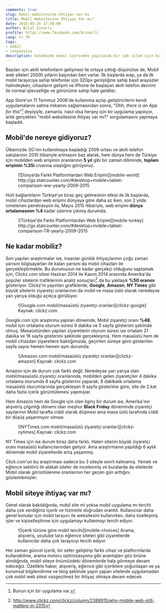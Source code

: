 ```yaml
---
comments: true
slug: mobil-websitesine-ihtiyac-var-mi
title: Mobil Websitesine İhtiyaç Var mı?
date: 2015-05-26 17:58:00
author: Bilal Çınarlı
profile: https://www.facebook.com/bcinarli
lang: tr_TR
tags:
- mobil
- responsive
description: Günümüzde mobil üzerinden yapılacak bir çok işlem için bir uygulama hazırlanıyor. Peki hala mobil için web sitesine ihtiyacımız var mı?
---
```

Bazıları için akıllı telefonların gelişmesi ile ortaya çıktığı düşünülse de, Mobil web siteleri 2000li yılların başından beri varlar. İlk başlarda wap, ya da ilk mobil tarayıcıya sahip telefonlar için 320px genişliğine sahip basit arayüzler halindeyken, cihazların gelişmi ve iPhone ile başlayan akıllı telefon devrimi ile normal işlevselliğe ve görünüme sahip hale geldiler.

App Store'un 11 Temmuz 2008'de kullanıma açılıp geliştiricilerin kendi uygulamalarını satma imkanını sağlamasından sonra, "_Ohh, there is an App for this_"[^1] deyişiyle, zamanla, nasıl olsa herşey için bir uygulama yapılıyor, artık gerçekten "mobil websitesine ihtiyaç var mı?" sorgulamasını yapmaya başladık.

## Mobil'de nereye gidiyoruz?
Ülkemizde 3G'nin kullanılmaya başladığı 2009 ortası ve akıllı telefon satışlarının 2010 itibariyle artmasını baz alarak, hem dünya hem de Türkiye için mobilden web erişimin oranlarının __5 yıl__ gibi bir zaman diliminde, __toplam erişimin %35i__ civarına ulaştığını görüyoruz.

<figure markdown="1">
![Dünya’da Farklı Platformlardan Web Erişimi][mobile-world]
<span class="credits">http://gs.statcounter.com/#desktop+mobile+tablet-comparison-ww-yearly-2009-2015</span>
</figure>

Hızlı bağlantıların Türkiye'ye biraz geç gelmesinin etkisi ile ilk başlarda, mobil cihazlardan web erişimi dünyaya göre daha az iken, son 2 yılda ivmelenen penetrasyon ile, Mayıs 2015 itibariyle, web erişimi __dünya ortalamasının %4__ kadar üzerine çıkmış durumda.

<figure markdown="1">
![Türkiye'de Farklı Platformlardan Web Erişimi][mobile-turkey]
<span class="credits">http://gs.statcounter.com/#desktop+mobile+tablet-comparison-TR-yearly-2009-2015</span>
</figure>

## Ne kadar mobiliz?
Son yapılan araştırmalar ise, insanlar günlük ihtiyaçlarının çoğu zaman yarısını bilgisayarları ile kalan yarısını da mobil cihazları ile gerçekleştirmekte. Bu durumunun ne kadar gerçekçi olduğunu saptamak için, Clickz.com sitesi Haziran 2014 ile Kasım 2014 arasında Amerika'da popüler sitelerin trafiklerinin analiz sonuçları[^2] da bu yaklaşık __%50 oranını__ gösteriyor. Clickz'in yayınları grafiklerde, __Google__, __Amazon__, __NY Times__ gibi büyük sitelerin ziyaretçi oranlarının da mobil ve masa üstü olarak neredeyse yarı yarıya olduğu açıkça görülüyor.

<figure markdown="1">
![Google.com mobil/masaüstü ziyaretçi oranları][clickz-google]
<span class="credits">Kaynak: clickz.com</span>
</figure>

Google.com için araştırma yapılan dönemde, Mobil ziyaretçi oranı __%48__, mobil için ortalama oturum süresi 6 dakika ve 5 sayfa gösterimi şeklinde olmuş. Masaüstünden yapılan ziyaretlerin oturum süresi ise ortalam 21 dakika ve 16 sayfa gösterimi şeklinde gerçekleşmiş. Hem masaüstü hem de mobil cihazdan ziyaretlere baktığımızda, geçirilen süreye göre gösterilen sayfa sayısı hemen hemen aynı durumda. 

<figure markdown="1">
![Amazon.com mobil/masaüstü ziyaretçi oranları][clickz-amazon]
<span class="credits">Kaynak: clickz.com</span>
</figure>

Amazon için de durum çok farklı değil. Neredeyse yarı yarıya olan mobil/masaüstü ziyaretçi oranlarında, mobilden gelen ziyaretçiler 4 dakika ortalama oturumda 8 sayfa gösterimi yaparak, 8 dakikalık ortalama masaüstü oturumlarında gerçekleşen 9 sayfa gösterime göre, site de 2 kat daha fazla içerik görüntülemesi yapmışlar.

Hem Amazon hem de Google için olan ilginç bir durum ise, Amerika'nın alışveriş çılgınlığı dönemi olan meşhur __Black Friday__ döneminde ziyaretçi sayılarının Mobil tarafta ciddi olarak düşmesi ama masa üstü tarafında ciddi bir düşüş yaşanmıyor olması.

<figure markdown="1">
![NYTimes.com mobil/masaüstü ziyaretçi oranları][clickz-nytimes]
<span class="credits">Kaynak: clickz.com</span>
</figure>

NY Times için ise durum biraz daha farklı. Halen sitenin büyük ziyaretçi oranı masaüstü kullanıcılarından geliyor. Ama araştırmanın yapıldığı 6 aylık dönemde mobil ziyaretlerde artış yaşanmış.

Click.com'un bu araştırması sadece bu 3 siteyle sınırlı kalmamış. Yemek ve eğlence sektörü ile alakalı siteler de incelenmiş ve buralarda da sitelerde Mobil olarak görüntülenme oranlarının her geçen gün arttığını gözlemlemişler.

## Mobil siteye ihtiyaç var mı?
Genel olarak bakıldığında, mobil site mi yoksa mobil uygulama mı tercihi daha çok verdiğiniz içerik ve hizmetle doğrudan orantılı. Kullanıcılar daha genel konular için mobil tarayıcı ile websitesini kullanırken, daha özelleşmiş işler ve kişiselleştirme için uygulamayı kullanmayı tercih ediyor.

<figure markdown="1">
![İçerik türüne göre mobil tercihi][mobile-choices]
<span class="credits">Arama, alışveriş, youtube tarzı eğlence siteleri gibi ziyaretlerde kullanıcılar daha çok tarayıcıyı tercih ediyor</span>
</figure>

Her zaman güncel içerik, bir sefer geliştirip farklı cihaz ve platformlarda kullanabilme, arama motoru optimizasyonu gibi avantajları göz önüne alındığında, mobil siteye önümüzdeki dönemlerde hala görmeye devam edeceğiz. Özellikle haber, alışveriş, eğlence gibi içeriklere yoğunlaşan ve ya kurumsal bilgilendirme ve blog şeklinde yayın yapan sitelerde uygulamadan çok mobil web sitesi vazgeçilmez bir ihtiyaç olmaya devam edecek.

[^1]: Bunun için bir uygulama var.
[^2]: http://www.clickz.com/clickz/column/2388915/why-mobile-web-still-matters-in-2015

[mobile-world]: ../content/2015/mobile-world-percentage.png
[mobile-turkey]: ../content/2015/mobile-turkey-percentage.png
[mobile-choices]: ../content/2015/mobile-engagement-choices.png
[clickz-google]: ../content/2015/clickz-google.jpg
[clickz-amazon]: ../content/2015/clickz-amazon.jpg
[clickz-nytimes]: ../content/2015/clickz-nytimes.jpg